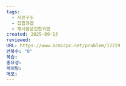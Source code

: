 ```yaml
---
tags:
  - 자료구조
  - 집합과맵
  - 해시를쓴집합과맵
created: 2025-09-13
reviewed:
URL: https://www.acmicpc.net/problem/17219
반복수: "0"
복습:
중요성:
레이팅:
메모:
---
```


